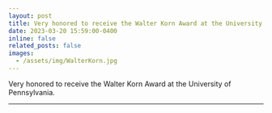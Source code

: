 ```yaml
---
layout: post
title: Very honored to receive the Walter Korn Award at the University of Pennsylvania.
date: 2023-03-20 15:59:00-0400
inline: false
related_posts: false
images:
  - /assets/img/WalterKorn.jpg
---
```


Very honored to receive the Walter Korn Award at the University of Pennsylvania.

---